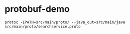 # protobuf-demo
`protoc -IPATH=src/main/proto/ --java_out=src/main/java src/main/proto/searchservice.proto`
